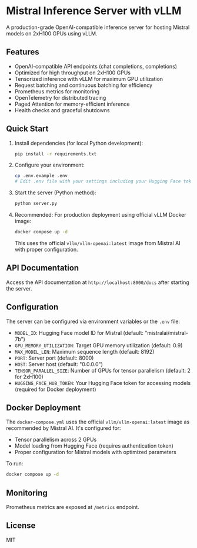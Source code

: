 # Mistral Inference Server with vLLM

A production-grade OpenAI-compatible inference server for hosting Mistral models on 2xH100 GPUs using vLLM.

## Features

- OpenAI-compatible API endpoints (chat completions, completions)
- Optimized for high throughput on 2xH100 GPUs
- Tensorized inference with vLLM for maximum GPU utilization
- Request batching and continuous batching for efficiency
- Prometheus metrics for monitoring
- OpenTelemetry for distributed tracing
- Paged Attention for memory-efficient inference
- Health checks and graceful shutdowns

## Quick Start

1. Install dependencies (for local Python development):
   ```bash
   pip install -r requirements.txt
   ```

2. Configure your environment:
   ```bash
   cp .env.example .env
   # Edit .env file with your settings including your Hugging Face token
   ```

3. Start the server (Python method):
   ```bash
   python server.py
   ```

4. Recommended: For production deployment using official vLLM Docker image:
   ```bash
   docker compose up -d
   ```
   
   This uses the official `vllm/vllm-openai:latest` image from Mistral AI with proper configuration.

## API Documentation

Access the API documentation at `http://localhost:8000/docs` after starting the server.

## Configuration

The server can be configured via environment variables or the `.env` file:

- `MODEL_ID`: Hugging Face model ID for Mistral (default: "mistralai/mistral-7b")
- `GPU_MEMORY_UTILIZATION`: Target GPU memory utilization (default: 0.9)
- `MAX_MODEL_LEN`: Maximum sequence length (default: 8192)
- `PORT`: Server port (default: 8000)
- `HOST`: Server host (default: "0.0.0.0")
- `TENSOR_PARALLEL_SIZE`: Number of GPUs for tensor parallelism (default: 2 for 2xH100)
- `HUGGING_FACE_HUB_TOKEN`: Your Hugging Face token for accessing models (required for Docker deployment)

## Docker Deployment

The `docker-compose.yml` uses the official `vllm/vllm-openai:latest` image as recommended by Mistral AI. It's configured for:
- Tensor parallelism across 2 GPUs
- Model loading from Hugging Face (requires authentication token)
- Proper configuration for Mistral models with optimized parameters

To run:
```bash
docker compose up -d
```

## Monitoring

Prometheus metrics are exposed at `/metrics` endpoint.

## License

MIT
